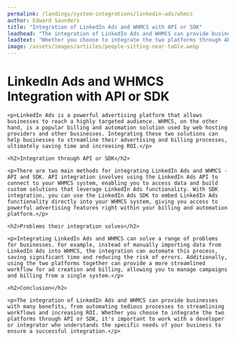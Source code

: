 ```yaml
---
permalink: /landings/system-integrations/linkedin-ads/whmcs
author: Edward Saunders
title: "Integration of LinkedIn Ads and WHMCS with API or SDK"
leadhead: "The integration of LinkedIn Ads and WHMCS can provide businesses with many benefits, from automating tedious processes to streamlining workflows and increasing ROI"
leadtext: "Whether you choose to integrate the two platforms through API or SDK, it's important to work with a developer or integrator who understands the specific needs of your business to ensure a successful integration."
image: /assets/images/articles/people-sitting-near-table.webp
---
```

<div class="arttext">
	<h1>LinkedIn Ads and WHMCS Integration with API or SDK</h1>

	<p>LinkedIn Ads is a powerful advertising platform that allows businesses to reach a highly targeted audience. WHMCS, on the other hand, is a popular billing and automation solution used by web hosting providers and other businesses. Integrating these two solutions can help businesses to streamline their advertising and billing processes, ultimately saving time and increasing ROI.</p>

	<h2>Integration through API or SDK</h2>

	<p>There are two main methods for integrating LinkedIn Ads and WHMCS - API and SDK. API integration involves using the LinkedIn Ads API to connect to your WHMCS system, enabling you to access data and build custom solutions that leverage LinkedIn Ads functionality. With SDK integration, you can use the LinkedIn Ads SDK to embed LinkedIn Ads functionality directly into your WHMCS system, giving you access to powerful advertising features right within your billing and automation platform.</p>

	<h2>Problems their integration solves</h2>

	<p>Integrating LinkedIn Ads and WHMCS can solve a range of problems for businesses. For example, instead of manually importing data from LinkedIn Ads into WHMCS, the integration can automate this process, saving significant time and reducing the risk of errors. Additionally, using the two platforms together can provide a more streamlined workflow for ad creation and billing, allowing you to manage campaigns and billing from a single system.</p>

	<h2>Conclusion</h2>

	<p>The integration of LinkedIn Ads and WHMCS can provide businesses with many benefits, from automating tedious processes to streamlining workflows and increasing ROI. Whether you choose to integrate the two platforms through API or SDK, it's important to work with a developer or integrator who understands the specific needs of your business to ensure a successful integration.</p>

</div>